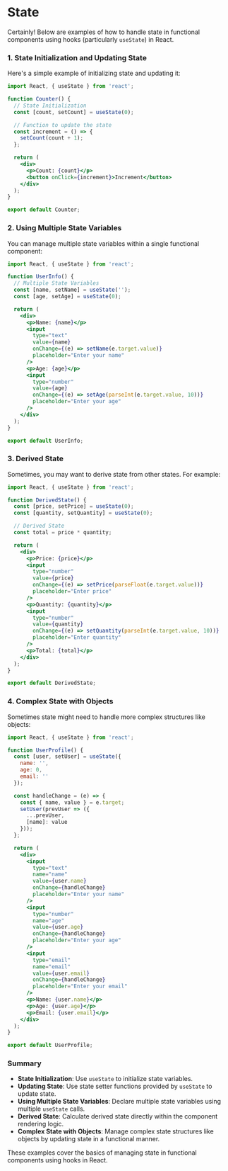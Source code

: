 
# State

Certainly! Below are examples of how to handle state in functional components using hooks (particularly `useState`) in React.

### 1. State Initialization and Updating State
Here's a simple example of initializing state and updating it:

```jsx
import React, { useState } from 'react';

function Counter() {
  // State Initialization
  const [count, setCount] = useState(0);

  // Function to update the state
  const increment = () => {
    setCount(count + 1);
  };

  return (
    <div>
      <p>Count: {count}</p>
      <button onClick={increment}>Increment</button>
    </div>
  );
}

export default Counter;
```

### 2. Using Multiple State Variables
You can manage multiple state variables within a single functional component:

```jsx
import React, { useState } from 'react';

function UserInfo() {
  // Multiple State Variables
  const [name, setName] = useState('');
  const [age, setAge] = useState(0);

  return (
    <div>
      <p>Name: {name}</p>
      <input 
        type="text" 
        value={name} 
        onChange={(e) => setName(e.target.value)} 
        placeholder="Enter your name" 
      />
      <p>Age: {age}</p>
      <input 
        type="number" 
        value={age} 
        onChange={(e) => setAge(parseInt(e.target.value, 10))} 
        placeholder="Enter your age" 
      />
    </div>
  );
}

export default UserInfo;
```

### 3. Derived State
Sometimes, you may want to derive state from other states. For example:

```jsx
import React, { useState } from 'react';

function DerivedState() {
  const [price, setPrice] = useState(0);
  const [quantity, setQuantity] = useState(0);

  // Derived State
  const total = price * quantity;

  return (
    <div>
      <p>Price: {price}</p>
      <input 
        type="number" 
        value={price} 
        onChange={(e) => setPrice(parseFloat(e.target.value))} 
        placeholder="Enter price" 
      />
      <p>Quantity: {quantity}</p>
      <input 
        type="number" 
        value={quantity} 
        onChange={(e) => setQuantity(parseInt(e.target.value, 10))} 
        placeholder="Enter quantity" 
      />
      <p>Total: {total}</p>
    </div>
  );
}

export default DerivedState;
```

### 4. Complex State with Objects
Sometimes state might need to handle more complex structures like objects:

```jsx
import React, { useState } from 'react';

function UserProfile() {
  const [user, setUser] = useState({
    name: '',
    age: 0,
    email: ''
  });

  const handleChange = (e) => {
    const { name, value } = e.target;
    setUser(prevUser => ({
      ...prevUser,
      [name]: value
    }));
  };

  return (
    <div>
      <input 
        type="text" 
        name="name" 
        value={user.name} 
        onChange={handleChange} 
        placeholder="Enter your name" 
      />
      <input 
        type="number" 
        name="age" 
        value={user.age} 
        onChange={handleChange} 
        placeholder="Enter your age" 
      />
      <input 
        type="email" 
        name="email" 
        value={user.email} 
        onChange={handleChange} 
        placeholder="Enter your email" 
      />
      <p>Name: {user.name}</p>
      <p>Age: {user.age}</p>
      <p>Email: {user.email}</p>
    </div>
  );
}

export default UserProfile;
```

### Summary
- **State Initialization**: Use `useState` to initialize state variables.
- **Updating State**: Use state setter functions provided by `useState` to update state.
- **Using Multiple State Variables**: Declare multiple state variables using multiple `useState` calls.
- **Derived State**: Calculate derived state directly within the component rendering logic.
- **Complex State with Objects**: Manage complex state structures like objects by updating state in a functional manner.

These examples cover the basics of managing state in functional components using hooks in React.
